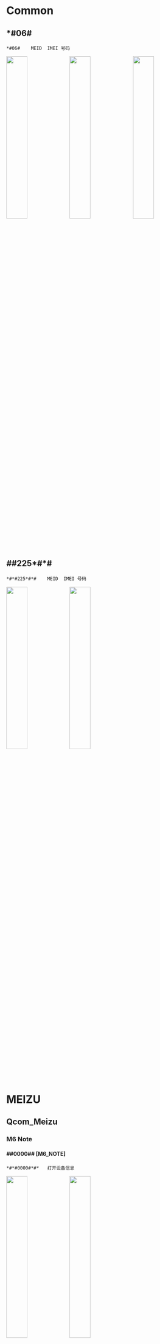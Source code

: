 # Common

## *#06#
```
*#06#    MEID  IMEI 号码

```

<img src="//../zimage/system/android/09_secretcode/huawei_honor8_5.jpg" width="33%" hight="33%" /><img src="//../zimage/system/android/09_secretcode/meizu_m6note_17.jpg" width="33%" hight="33%" /><img src="//../zimage/system/android/09_secretcode/moto_zx_1.png" width="33%" hight="33%" />



## *#*#225*#*#

```
*#*#225*#*#    MEID  IMEI 号码

```

<img src="//../zimage/system/android/09_secretcode/huawei_honor8_6.jpg" width="33%" hight="33%" /><img src="//../zimage/system/android/09_secretcode/meizu_m6note_18.jpg" width="33%" hight="33%" />


# MEIZU

## Qcom_Meizu

### M6 Note


#### *#*#0000#*#* [M6_NOTE]
```
*#*#0000#*#*   打开设备信息

```
<img src="//../zimage/system/android/09_secretcode/meizu_m6note_1.jpg" width="33%" hight="33%" /><img src="//../zimage/system/android/09_secretcode/meizu_m6note_2.jpg" width="33%" hight="33%" />

#### *#*#225532537#*#*   [M6_NOTE]
```
 *#*#225532537#*#*      通话模拟 CallFacker

1.输入号码模拟来电
2.输入号码模拟拨号
3.最近号码模拟来电
4.最近号码模拟拨号

```
<img src="//../zimage/system/android/09_secretcode/meizu_m6note_3.jpg" width="33%" hight="33%" /><img src="//../zimage/system/android/09_secretcode/meizu_m6note_4.jpg" width="33%" hight="33%" />



#### *#*#3687#*#*   [M6_NOTE]
```
 *#*#3687#*#*       手机版本信息

```
<img src="//../zimage/system/android/09_secretcode/meizu_m6note_5.jpg" width="33%" hight="33%" />

#### *#*#4636#*#* [M6_NOTE]
```
*#*#4636#*#*   测试 打开手机详情信息  应用使用信息 联网信息 电池信息



测试
1. 手机信息
2. 电池信息
3. 使用情况统计数据
4. WLAN information
  4.1 WLAN API
  4.2 WLAN config
  4.3 WLAN status
```
<img src="//../zimage/system/android/09_secretcode/meizu_m6note_6.jpg" width="50%" hight="33%" /><img src="//../zimage/system/android/09_secretcode/meizu_m6note_7.jpg" width="33%" hight="33%" />

<img src="//../zimage/system/android/09_secretcode/meizu_m6note_8.jpg" width="33%" hight="33%" /><img src="//../zimage/system/android/09_secretcode/meizu_m6note_9.jpg" width="33%" hight="33%" />

<img src="//../zimage/system/android/09_secretcode/meizu_m6note_12.jpg" width="33%" hight="33%" />
<img src="//../zimage/system/android/09_secretcode/meizu_m6note_10.jpg" width="33%" hight="33%" /><img src="//../zimage/system/android/09_secretcode/meizu_m6note_11.jpg" width="33%" hight="33%" /><img src="//../zimage/system/android/09_secretcode/meizu_m6note_13.jpg" width="33%" hight="33%" />


#### *#*#88#*#*   [M6_NOTE]
```
 *#*#88#*#*       USB默认宏  sys.usb.config 的开关

 open  :     sys.usb.config=mtp,adb
 close :     sys.usb.config=diag,serial_cdev,rmnet,adb
```
<img src="//../zimage/system/android/09_secretcode/meizu_m6note_16.jpg" width="33%" hight="33%" /><img src="//../zimage/system/android/09_secretcode/meizu_m6note_14.jpg" width="33%" hight="33%" /><img src="//../zimage/system/android/09_secretcode/meizu_m6note_15.jpg" width="33%" hight="33%" />
## MTK_Meizu

## Exynos_Meizu



# Huawei

## Qcom_Huawei

## MTK_Huawei

## Kirin_Huawei

### Honor8_Lite

#### *#0000# -[Honor8_Lite]
```
*#0000#     // 打开关于手机页面

```

<img src="//../zimage/system/android/09_secretcode/huawei_honor8_4.jpg" width="33%" hight="33%" />

####  *#*#1357946#*#* -[Honor8_Lite]
```
查询手机的序列号 
 *#*#1357946#*#*
```
<img src="//../zimage/system/android/09_secretcode/huawei_honor8_7.jpg" width="33%" hight="33%" />









#### *#*#2845#*#* -[Honor8_Lite]
```

MMI Manu Normal Test :

*#*#2845#*#*
```
<img src="//../zimage/system/android/09_secretcode/huawei_honor8_1.jpg" width="33%" hight="33%" />


#### *#*#2846#*#* -[Honor8_Lite]
```

MMI Audio Simple Test :
*#*#2846#*#* 
```
<img src="//../zimage/system/android/09_secretcode/huawei_honor8_2.jpg" width="33%" hight="33%" />

#### *#*#2846579#*#* -[Honor8_Lite]
```
工程菜单

*#*#2846579#*#*




1.后台设置
  1.1 后台调试
  1.2 USB端口设置
  1.3 APLOG设置
  1.4 设置UI主题颜色选择
2.单板信息查询
  2.1 版本信息
  2.2 制造信息
  2.3 其他信息
  2.4 密码校验
3.网络信息查询
  3.1 PLMN信息
  3.2 SIM Lock信息
  3.3 Fuse信息
  3.4 运营商国家信息
4.软件升级
5.恢复出厂设置
6.补电
```

<img src="//../zimage/system/android/09_secretcode/huawei_honor8_8.jpg" width="25%" hight="33%" /><img src="//../zimage/system/android/09_secretcode/huawei_honor8_9.jpg" width="25%" hight="33%" /><img src="//../zimage/system/android/09_secretcode/huawei_honor8_10.jpg" width="25%" hight="33%" /><img src="//../zimage/system/android/09_secretcode/huawei_honor8_11.jpg" width="25%" hight="33%" />


#### *#*#2847#*#* -[Honor8_Lite]
```

InstrumentsAutoTest

 *#*#2847#*#* 
```
<img src="//../zimage/system/android/09_secretcode/huawei_honor8_3.jpg" width="33%" hight="33%" />



#### *#*#34773#*#* -[Honor8_Lite]
```
Ehrpd 开关

*#*#34773#*#*
```
<img src="//../zimage/system/android/09_secretcode/huawei_honor8_12.jpg" width="33%" hight="33%" />

## Exynos_Huawei

# Moto

## Qcom_Moto

### Z


#### *#*#33666633#*#* [moto_Z]
```
*#*#33666633#*#*     演示模式    演示模式只有在设备设置时激活 要启动需要恢复手机出厂模式

```
<img src="//../zimage/system/android/09_secretcode/moto_zx_2.png" width="33%" hight="33%" />



#### *#*#364243#*#* [moto_Z]

```
*#*#364243#*#*         开发模式选择

```
<img src="//../zimage/system/android/09_secretcode/moto_zx_3.png" width="33%" hight="33%" />



#### *#*#378#*#* [moto_Z]

```
*#*#378#*#*     快速查看构建标记信息


```
<img src="//../zimage/system/android/09_secretcode/moto_zx_4.png" width="33%" hight="33%" />


#### *#*#38669#*#* [moto_Z]

```
 *#*#38669#*#*      turn off test mode / turn on test mode


```
<img src="//../zimage/system/android/09_secretcode/moto_zx_5.png" width="33%" hight="33%" /><img src="//../zimage/system/android/09_secretcode/moto_zx_6.png" width="33%" hight="33%" />

####  *#*#4636#*#* [moto_Z]
```
*#*#4636#*#*         测试


1.手机信息
2.使用情况统计
3.WiFi-infomation
4. CMAS 测试提示
5. Ims 设置
6. NFC设置

```
<img src="//../zimage/system/android/09_secretcode/moto_zx_7.png" width="33%" hight="33%" /><img src="//../zimage/system/android/09_secretcode/moto_zx_8.png" width="33%" hight="33%" /><img src="//../zimage/system/android/09_secretcode/moto_zx_9.png" width="33%" hight="33%" />
<img src="//../zimage/system/android/09_secretcode/moto_zx_10.png" width="33%" hight="33%" /><img src="//../zimage/system/android/09_secretcode/moto_zx_11.png" width="33%" hight="33%" />

#### *#*#73733867#*#*  [moto_Z]
```
 *#*#73733867#*#*     Perfdump

```
<img src="//../zimage/system/android/09_secretcode/moto_zx_18.png" width="33%" hight="33%" /><img src="//../zimage/system/android/09_secretcode/moto_zx_19.png" width="33%" hight="33%" />
<img src="//../zimage/system/android/09_secretcode/moto_zx_21.png" width="33%" hight="33%" /><img src="//../zimage/system/android/09_secretcode/moto_zx_20.png" width="33%" hight="33%" /><img src="//../zimage/system/android/09_secretcode/moto_zx_22.png" width="33%" hight="33%" />



####  *#*#76266344#*#*  [moto_Z]
```
 *#*#76266344#*#*    MBN测试
 *#*#3266344#*#* 
 *#*#6266344#*#* 
```
<img src="//../zimage/system/android/09_secretcode/moto_zx_23.png" width="33%" hight="33%" />

####  *#*#7664#*#*  [moto_Z]
```
*#*#7664#*#*     QMMI    各种测试


```
<img src="//../zimage/system/android/09_secretcode/moto_zx_13.png" width="33%" hight="33%" /><img src="//../zimage/system/android/09_secretcode/moto_zx_14.png" width="33%" hight="33%" />
<img src="//../zimage/system/android/09_secretcode/moto_zx_15.png" width="33%" hight="33%" /><img src="//../zimage/system/android/09_secretcode/moto_zx_16.png" width="33%" hight="33%" /><img src="//../zimage/system/android/09_secretcode/moto_zx_17.png" width="33%" hight="33%" />


####  *#*#78287#*#*  [moto_Z]
```
*#*#78287#*#*     设备管理

```
<img src="//../zimage/system/android/09_secretcode/moto_zx_12.png" width="33%" hight="33%" />

## MTK_Moto

## Exynos_Moto



# Xiaomi

## Qcom_Xiaomi

## MTK_Xiaomi

## Exynos_Xiaomi